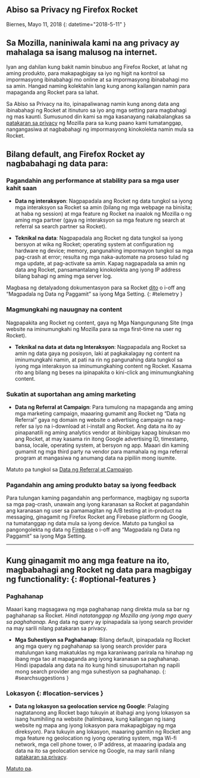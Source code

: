 ## <span class="privacy-header-firefox-rocket">Abiso sa Privacy ng</span> <span class="privacy-header-policy">Firefox Rocket</span>

Biernes, Mayo 11, 2018
{: datetime="2018-5-11" }

## Sa Mozilla, naniniwala kami na ang privacy ay mahalaga sa isang malusog na internet.

Iyan ang dahilan kung bakit namin binubuo ang Firefox Rocket, at lahat ng aming produkto, para makapagbigay sa iyo ng higit na kontrol sa impormasyong ibinabahagi mo online at sa impormasyong ibinabahagi mo sa amin. Hangad naming kolektahin lang kung anong kailangan namin para mapaganda ang Rocket para sa lahat.

Sa Abiso sa Privacy na ito, ipinapaliwanag namin kung anong data ang ibinabahagi ng Rocket at itinuturo sa iyo ang mga setting para magbahagi ng mas kaunti. Sumusunod din kami sa mga kasanayang nakabalangkas sa [patakaran sa privacy](https://www.mozilla.org/privacy/) ng Mozilla para sa kung paano kami tumatanggap, nangangasiwa at nagbabahagi ng impormasyong kinokolekta namin mula sa Rocket.

## Bilang default, ang Firefox Rocket ay nagbabahagi ng data para:

### Pagandahin ang performance at stability para sa mga user kahit saan

* __Data ng interaksyon__: Nagpapadala ang Rocket ng data tungkol sa iyong mga interaksyon sa Rocket sa amin (bilang ng mga webpage na binisita; at haba ng session) at mga feature ng Rocket na inaalok ng Mozilla o ng aming mga partner (gaya ng interaksyon sa mga feature ng search at referral sa search partner sa Rocket).

* __Teknikal na data__: Nagpapadala ang Rocket ng data tungkol sa iyong bersyon at wika ng Rocket; operating system at configuration ng hardware ng device; memory, pangunahing impormayon tungkol sa mga pag-crash at error; resulta ng mga naka-automate na proseso tulad ng mga update, at pag-activate sa amin. Kapag nagpapadala sa amin ng data ang Rocket, pansamantalang kinokolekta ang iyong IP address bilang bahagi ng aming mga server log.

Magbasa ng detalyadong dokumentasyon para sa Rocket [dito](https://github.com/mozilla-tw/Rocket/wiki/Telemetry) o i-off ang “Magpadala ng Data ng Paggamit” sa iyong Mga Setting.
{: #telemetry }

### Magmungkahi ng nauugnay na content

Nagpapakita ang Rocket ng content, gaya ng Mga Nangungunang Site (mga website na iminumungkahi ng Mozilla para sa mga first-time na user ng Rocket).

* __Teknikal na data at data ng Interaksyon__: Nagpapadala ang Rocket sa amin ng data gaya ng posisyon, laki at pagkakalagay ng content na iminumungkahi namin, at pati na rin ng pangunahing data tungkol sa iyong mga interaksyon sa iminumungkahing content ng Rocket. Kasama rito ang bilang ng beses na ipinapakita o kini-click ang iminumungkahing content.

### Sukatin at suportahan ang aming marketing

* __Data ng Referral at Campaign__: Para tumulong na mapaganda ang aming mga marketing campaign, maaaring gumamit ang Rocket ng “Data ng Referral” gaya ng domain ng website o advertising campaign na nag-refer sa iyo na i-download at i-install ang Rocket. Ang data na ito ay pinapanatili ng aming analytics vendor at ibinibigay kapag binuksan mo ang Rocket, at may kasama rin itong Google advertising ID, timestamp, bansa, locale, operating system, at bersyon ng app. Maaari din kaming gumamit ng mga third party na vendor para mamahala ng mga referral program at mangasiwa ng anumang data na pipiliin mong isumite.

Matuto pa tungkol sa [Data ng Referral at Campaign](https://github.com/mozilla-tw/Rocket/wiki/Telemetry#install-campaign-tracking). 

### Pagandahin ang aming produkto batay sa iyong feedback

Para tulungan kaming pagandahin ang performance, magbigay ng suporta sa mga pag-crash, unawain ang iyong karanasan sa Rocket at pagandahin ang karanasan ng user sa pamamagitan ng A/B testing at in-product na messaging, ginagamit ng Firefox Rocket ang Firebase platform ng Google, na tumatanggap ng data mula sa iyong device. Matuto pa tungkol sa pangongolekta ng data ng [Firebase](https://support.google.com/firebase/answer/6318039?hl=en) o i-off ang “Magpadala ng Data ng Paggamit” sa iyong Mga Setting. 

---

## Kung ginagamit mo ang mga feature na ito, magbabahagi ang Rocket ng data para magbigay ng functionality: {: #optional-features }

### Paghahanap

Maaari kang magsagawa ng mga paghahanap nang direkta mula sa bar ng paghahanap sa Rocket. _Hindi natatanggap ng Mozilla ang iyong mga query sa paghahanap._ Ang data ng query ay ipinapadala sa iyong search provider na may sarili nilang patakaran sa privacy.

* __Mga Suhestiyon sa Paghahanap__: Bilang default, ipinapadala ng Rocket ang mga query ng paghahanap sa iyong search provider para matulungan kang makatuklas ng mga karaniwang parirala na hinahap ng ibang mga tao at mapaganda ang iyong karanasan sa paghahanap. Hindi ipapadala ang data na ito kung hindi sinusuportahan ng napili mong search provider ang mga suhestiyon sa paghahanap.
{: #searchsuggestions }
    
### Lokasyon {: #location-services }

* __Data ng lokasyon sa geolocation service ng Google__: Palaging nagtatanong ang Rocket bago tukuyin at ibahagi ang iyong lokasyon sa isang humihiling na website (halimbawa, kung kailangan ng isang website ng mapa ang iyong lokasyon para makapagbigay ng mga direksyon). Para tukuyin ang lokasyon, maaaring gamitin ng Rocket ang mga feature ng geolocation ng iyong operating system, mga Wi-fi network, mga cell phone tower, o IP address, at maaaring ipadala ang data na ito sa geolocation service ng Google, na may sarili nilang [patakaran sa privacy](https://www.google.com/privacy/lsf.html).

[Matuto pa](https://www.mozilla.org/firefox/geolocation/).
